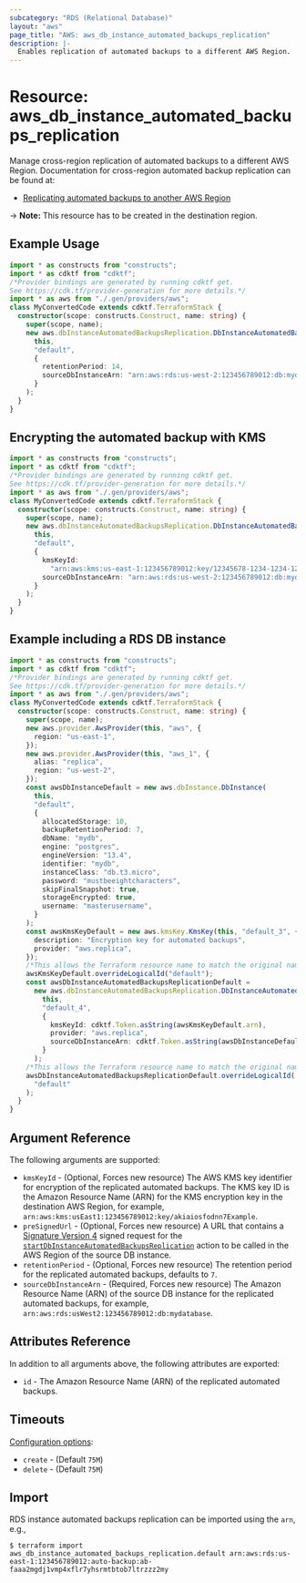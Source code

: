 ```yaml
---
subcategory: "RDS (Relational Database)"
layout: "aws"
page_title: "AWS: aws_db_instance_automated_backups_replication"
description: |-
  Enables replication of automated backups to a different AWS Region.
---
```


# Resource: aws_db_instance_automated_backups_replication

Manage cross-region replication of automated backups to a different AWS Region. Documentation for cross-region automated backup replication can be found at:

* [Replicating automated backups to another AWS Region](https://docs.aws.amazon.com/AmazonRDS/latest/UserGuide/USER_ReplicateBackups.html)

-> **Note:** This resource has to be created in the destination region.

## Example Usage

```typescript
import * as constructs from "constructs";
import * as cdktf from "cdktf";
/*Provider bindings are generated by running cdktf get.
See https://cdk.tf/provider-generation for more details.*/
import * as aws from "./.gen/providers/aws";
class MyConvertedCode extends cdktf.TerraformStack {
  constructor(scope: constructs.Construct, name: string) {
    super(scope, name);
    new aws.dbInstanceAutomatedBackupsReplication.DbInstanceAutomatedBackupsReplication(
      this,
      "default",
      {
        retentionPeriod: 14,
        sourceDbInstanceArn: "arn:aws:rds:us-west-2:123456789012:db:mydatabase",
      }
    );
  }
}

```

## Encrypting the automated backup with KMS

```typescript
import * as constructs from "constructs";
import * as cdktf from "cdktf";
/*Provider bindings are generated by running cdktf get.
See https://cdk.tf/provider-generation for more details.*/
import * as aws from "./.gen/providers/aws";
class MyConvertedCode extends cdktf.TerraformStack {
  constructor(scope: constructs.Construct, name: string) {
    super(scope, name);
    new aws.dbInstanceAutomatedBackupsReplication.DbInstanceAutomatedBackupsReplication(
      this,
      "default",
      {
        kmsKeyId:
          "arn:aws:kms:us-east-1:123456789012:key/12345678-1234-1234-1234-123456789012",
        sourceDbInstanceArn: "arn:aws:rds:us-west-2:123456789012:db:mydatabase",
      }
    );
  }
}

```

## Example including a RDS DB instance

```typescript
import * as constructs from "constructs";
import * as cdktf from "cdktf";
/*Provider bindings are generated by running cdktf get.
See https://cdk.tf/provider-generation for more details.*/
import * as aws from "./.gen/providers/aws";
class MyConvertedCode extends cdktf.TerraformStack {
  constructor(scope: constructs.Construct, name: string) {
    super(scope, name);
    new aws.provider.AwsProvider(this, "aws", {
      region: "us-east-1",
    });
    new aws.provider.AwsProvider(this, "aws_1", {
      alias: "replica",
      region: "us-west-2",
    });
    const awsDbInstanceDefault = new aws.dbInstance.DbInstance(
      this,
      "default",
      {
        allocatedStorage: 10,
        backupRetentionPeriod: 7,
        dbName: "mydb",
        engine: "postgres",
        engineVersion: "13.4",
        identifier: "mydb",
        instanceClass: "db.t3.micro",
        password: "mustbeeightcharacters",
        skipFinalSnapshot: true,
        storageEncrypted: true,
        username: "masterusername",
      }
    );
    const awsKmsKeyDefault = new aws.kmsKey.KmsKey(this, "default_3", {
      description: "Encryption key for automated backups",
      provider: "aws.replica",
    });
    /*This allows the Terraform resource name to match the original name. You can remove the call if you don't need them to match.*/
    awsKmsKeyDefault.overrideLogicalId("default");
    const awsDbInstanceAutomatedBackupsReplicationDefault =
      new aws.dbInstanceAutomatedBackupsReplication.DbInstanceAutomatedBackupsReplication(
        this,
        "default_4",
        {
          kmsKeyId: cdktf.Token.asString(awsKmsKeyDefault.arn),
          provider: "aws.replica",
          sourceDbInstanceArn: cdktf.Token.asString(awsDbInstanceDefault.arn),
        }
      );
    /*This allows the Terraform resource name to match the original name. You can remove the call if you don't need them to match.*/
    awsDbInstanceAutomatedBackupsReplicationDefault.overrideLogicalId(
      "default"
    );
  }
}

```

## Argument Reference

The following arguments are supported:

* `kmsKeyId` - (Optional, Forces new resource) The AWS KMS key identifier for encryption of the replicated automated backups. The KMS key ID is the Amazon Resource Name (ARN) for the KMS encryption key in the destination AWS Region, for example, `arn:aws:kms:usEast1:123456789012:key/akiaiosfodnn7Example`.
* `preSignedUrl` - (Optional, Forces new resource) A URL that contains a [Signature Version 4](https://docs.aws.amazon.com/general/latest/gr/signature-version-4.html) signed request for the [`startDbInstanceAutomatedBackupsReplication`](https://docs.aws.amazon.com/AmazonRDS/latest/APIReference/API_StartDBInstanceAutomatedBackupsReplication.html) action to be called in the AWS Region of the source DB instance.
* `retentionPeriod` - (Optional, Forces new resource) The retention period for the replicated automated backups, defaults to `7`.
* `sourceDbInstanceArn` - (Required, Forces new resource) The Amazon Resource Name (ARN) of the source DB instance for the replicated automated backups, for example, `arn:aws:rds:usWest2:123456789012:db:mydatabase`.

## Attributes Reference

In addition to all arguments above, the following attributes are exported:

* `id` - The Amazon Resource Name (ARN) of the replicated automated backups.

## Timeouts

[Configuration options](https://developer.hashicorp.com/terraform/language/resources/syntax#operation-timeouts):

- `create` - (Default `75M`)
- `delete` - (Default `75M`)

## Import

RDS instance automated backups replication can be imported using the `arn`, e.g.,

```
$ terraform import aws_db_instance_automated_backups_replication.default arn:aws:rds:us-east-1:123456789012:auto-backup:ab-faaa2mgdj1vmp4xflr7yhsrmtbtob7ltrzzz2my
```

<!-- cache-key: cdktf-0.17.0-pre.15 input-a6ad621b8e1ba7902580d6fa97af77f1138072dbb85ae54df167e066a0e7f2b0 -->